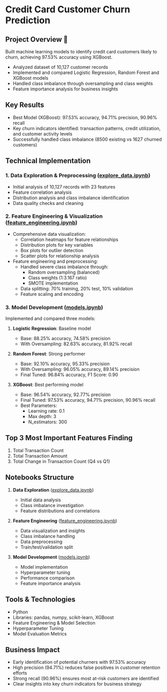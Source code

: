 # Credit Card Customer Churn Prediction

## Project Overview 🎯
Built machine learning models to identify credit card customers likely to churn, achieving 97.53% accuracy using XGBoost. 
- Analyzed dataset of 10,127 customer records
- Implemented and compared Logistic Regression, Random Forest and XGBoost models
- Handled class imbalance through oversampling and class weights
- Feature importance analysis for business insights

## Key Results
- Best Model (XGBoost): 97.53% accuracy, 94.71% precision, 90.96% recall
- Key churn indicators identified: transaction patterns, credit utilization, and customer activity levels
- Successfully handled class imbalance (8500 existing vs 1627 churned customers)

## Technical Implementation

### 1. Data Exploration & Preprocessing ([explore_data.ipynb](notebooks/1_explore_data.ipynb))
- Initial analysis of 10,127 records with 23 features
- Feature correlation analysis
- Distribution analysis and class imbalance identification
- Data quality checks and cleaning

### 2. Feature Engineering & Visualization ([feature_engineering.ipynb](notebooks/2_feature_engineering.ipynb))
- Comprehensive data visualization:
  - Correlation heatmaps for feature relationships
  - Distribution plots for key variables
  - Box plots for outlier detection
  - Scatter plots for relationship analysis
- Feature engineering and preprocessing:
  - Handled severe class imbalance through:
    - Random oversampling (balanced)
    - Class weights (1:3.167 ratio)
    - SMOTE implementation
  - Data splitting: 70% training, 20% test, 10% validation
  - Feature scaling and encoding

### 3. Model Development ([models.ipynb](notebooks/3_models.ipynb))
Implemented and compared three models:
1. **Logistic Regression**: Baseline model
   - Base: 88.25% accuracy, 74.58% precision
   - With Oversampling: 82.63% accuracy, 81.92% recall
   
2. **Random Forest**: Strong performer
   - Base: 92.10% accuracy, 95.33% precision
   - With Oversampling: 96.05% accuracy, 89.14% precision
   - Final Tuned: 96.84% accuracy, F1 Score: 0.90

3. **XGBoost**: Best performing model
   - Base: 96.54% accuracy, 92.77% precision
   - Final Tuned: 97.53% accuracy, 94.71% precision, 90.96% recall
   - Best Parameters: 
     - Learning rate: 0.1
     - Max depth: 3
     - N_estimators: 300

## Top 3 Most Important Features Finding
1. Total Transaction Count
2. Total Transaction Amount
3. Total Change in Transaction Count (Q4 vs Q1)

## Notebooks Structure
1. **Data Exploration** ([explore_data.ipynb](notebooks/1_explore_data.ipynb))
   - Initial data analysis
   - Class imbalance investigation
   - Feature distributions and correlations
   
2. **Feature Engineering** ([feature_engineering.ipynb](notebooks/2_feature_engineering.ipynb))
   - Data visualization and insights
   - Class imbalance handling
   - Data preprocessing
   - Train/test/validation split
   
3. **Model Development** ([models.ipynb](notebooks/3_models.ipynb))
   - Model implementation
   - Hyperparameter tuning
   - Performance comparison
   - Feature importance analysis

## Tools & Technologies
- Python
- Libraries: pandas, numpy, scikit-learn, XGBoost
- Feature Engineering & Model Selection
- Hyperparameter Tuning
- Model Evaluation Metrics

## Business Impact
- Early identification of potential churners with 97.53% accuracy
- High precision (94.71%) reduces false positives in customer retention efforts
- Strong recall (90.96%) ensures most at-risk customers are identified
- Clear insights into key churn indicators for business strategy
